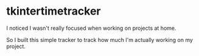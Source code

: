# tkintertimetracker

I noticed I wasn't really focused when working on projects at home.

So I built this simple tracker to track how much I'm actually working on my project.
